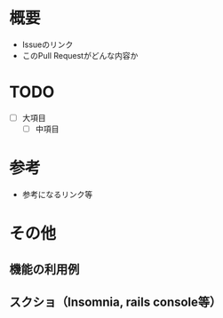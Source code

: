 # 概要
- Issueのリンク
- このPull Requestがどんな内容か

# TODO
 - [ ] 大項目
   - [ ] 中項目

# 参考
- 参考になるリンク等

# その他
## 機能の利用例

## スクショ（Insomnia, rails console等）
